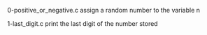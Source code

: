 0-positive_or_negative.c
assign a random number to the variable n

1-last_digit.c
print the last digit of the number stored 

